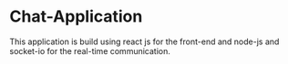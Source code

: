 # Chat-Application
This application is build using react js for the front-end and node-js and socket-io for the real-time communication.
